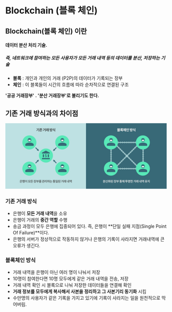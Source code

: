 # Blockchain (블록 체인)

## Blockchain(블록 체인) 이란

#### **데이터 분산 처리 기술.**

##### 즉, 네트워크에 참여하는 모든 사용자가 모든 거래 내역 등의 데이터를 분산, 저장하는 기술

- **블록** : 개인과 개인의 거래 (P2P)의 데이터가 기록되는 장부
- **체인** : 이 블록들이 시간의 흐름에 따라 순차적으로 연결된 구조

**'공공 거래장부' . '분산 거래장부'로 불리기도 한다.**

## 기존 거래 방식과의 차이점

![difference-between-blockchain-and-basic](../../images/difference-between-blockchain-and-basic.jpg "difference-between-blockchain-and-basic")

### 기존 거래 방식

- 은행이 **모든 거래 내역**을 소유
- 은행이 거래의 **중간 역할** 수행
- 송금 과정이 모두 은행에 집중되어 있다. 즉, 은행이 **단일 실패 지점(Single Point Of Failure)**이다.
- 은행의 서버가 정상적으로 작동하지 않거나 은행의 기록이 사라지면 거래내역에 큰 오류가 생긴다.

### 블록체인 방식

- 거래 내역을 은행이 아닌 여러 명이 나눠서 저장
- 10명이 참여한다면 10명 모두에게 같은 거래 내역을 전송, 저장
- 거래 내역 확인 시 블록으로 나눠 저장한 데이터들을 연결해 확인
- **거래 정보를 모두에게 복사해서 사본을 정리하고 그 사본기리 동기화** 시킴
- 수만명의 사용자가 같은 기록을 가지고 있기에 기록이 사라지는 일을 원천적으로 막어버림.
